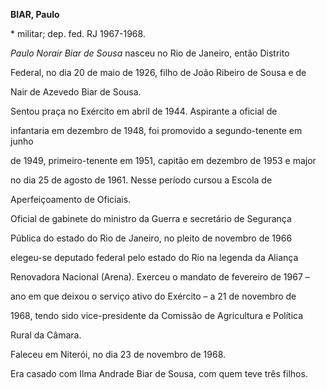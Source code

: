 **BIAR, Paulo**



\* militar; dep. fed. RJ 1967-1968.



*Paulo Norair Biar de Sousa* nasceu no Rio de Janeiro, então Distrito

Federal, no dia 20 de maio de 1926, filho de João Ribeiro de Sousa e de

Nair de Azevedo Biar de Sousa.



Sentou praça no Exército em abril de 1944. Aspirante a oficial de

infantaria em dezembro de 1948, foi promovido a segundo-tenente em junho

de 1949, primeiro-tenente em 1951, capitão em dezembro de 1953 e major

no dia 25 de agosto de 1961. Nesse período cursou a Escola de

Aperfeiçoamento de Oficiais.



Oficial de gabinete do ministro da Guerra e secretário de Segurança

Pública do estado do Rio de Janeiro, no pleito de novembro de 1966

elegeu-se deputado federal pelo estado do Rio na legenda da Aliança

Renovadora Nacional (Arena). Exerceu o mandato de fevereiro de 1967 –

ano em que deixou o serviço ativo do Exército – a 21 de novembro de

1968, tendo sido vice-presidente da Comissão de Agricultura e Política

Rural da Câmara.



Faleceu em Niterói, no dia 23 de novembro de 1968.



Era casado com Ilma Andrade Biar de Sousa, com quem teve três filhos.



